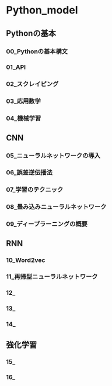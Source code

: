 # Python_model

## Pythonの基本
### 00_Pythonの基本構文
### 01_API
### 02_スクレイピング
### 03_応用数学
### 04_機械学習

## CNN
### 05_ニューラルネットワークの導入
### 06_誤差逆伝播法
### 07_学習のテクニック
### 08_畳み込みニューラルネットワーク
### 09_ディープラーニングの概要

## RNN
### 10_Word2vec
### 11_再帰型ニューラルネットワーク
### 12_
### 13_
### 14_

## 強化学習
### 15_
### 16_



